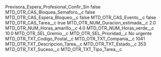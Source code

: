 <?xml version="1.0" encoding="UTF-8"?>
<CustomMetadata xmlns="http://soap.sforce.com/2006/04/metadata" xmlns:xsi="http://www.w3.org/2001/XMLSchema-instance" xmlns:xsd="http://www.w3.org/2001/XMLSchema">
    <label>Previsora_Espera_Profesional_Confir_Sin</label>
    <protected>false</protected>
    <values>
        <field>MTD_OTR_CAS_Bloquea_Semaforo__c</field>
        <value xsi:type="xsd:boolean">false</value>
    </values>
    <values>
        <field>MTD_OTR_CAS_Espera_Bloqueo__c</field>
        <value xsi:type="xsd:boolean">false</value>
    </values>
    <values>
        <field>MTD_OTR_CAS_Evento__c</field>
        <value xsi:type="xsd:boolean">false</value>
    </values>
    <values>
        <field>MTD_OTR_CAS_Tarea__c</field>
        <value xsi:type="xsd:boolean">true</value>
    </values>
    <values>
        <field>MTD_OTR_NUM_Duracion_estimada__c</field>
        <value xsi:type="xsd:double">2.0</value>
    </values>
    <values>
        <field>MTD_OTR_NUM_Horas_amarillo__c</field>
        <value xsi:type="xsd:double">4.0</value>
    </values>
    <values>
        <field>MTD_OTR_NUM_Horas_verde__c</field>
        <value xsi:type="xsd:double">10.0</value>
    </values>
    <values>
        <field>MTD_OTR_SEL_Gremio__c</field>
        <value xsi:nil="true"/>
    </values>
    <values>
        <field>MTD_OTR_SEL_Prioridad__c</field>
        <value xsi:type="xsd:string">No urgente</value>
    </values>
    <values>
        <field>MTD_OTR_TXT_Codigo_Postal__c</field>
        <value xsi:nil="true"/>
    </values>
    <values>
        <field>MTD_OTR_TXT_Compania__c</field>
        <value xsi:type="xsd:string">1041</value>
    </values>
    <values>
        <field>MTD_OTR_TXT_Descripcion_Tarea__c</field>
        <value xsi:nil="true"/>
    </values>
    <values>
        <field>MTD_OTR_TXT_Estado__c</field>
        <value xsi:type="xsd:string">353</value>
    </values>
    <values>
        <field>MTD_OTR_TXT_Suceso__c</field>
        <value xsi:nil="true"/>
    </values>
    <values>
        <field>MTD_OTR_TXT_Tipo_Tarea__c</field>
        <value xsi:nil="true"/>
    </values>
</CustomMetadata>
